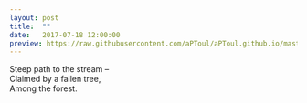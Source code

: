 ```yaml
---
layout: post
title:  ""
date:   2017-07-18 12:00:00
preview: https://raw.githubusercontent.com/aPToul/aPToul.github.io/master/_images/fallen.jpg
---
```


Steep path to the stream –  
Claimed by a fallen tree,  
Among the forest.

